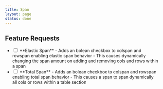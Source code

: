 ```yaml
---
title: Span
layout: page
status: done
---
```


## Feature Requests

* <input type="checkbox" readonly>
	**Elastic Span**
	- Adds an bolean checkbox to colspan and rowspan enabling elastic span behavior
	- This causes dynamically changing the span amount on adding and removing cols and rows within a span

* <input type="checkbox" readonly>
	**Total Span**
	- Adds an bolean checkbox to colspan and rowspan enabling total span behavior
	- This causes a span to span dynamically all cols or rows within a table section
